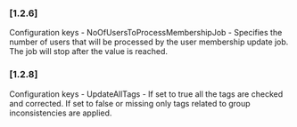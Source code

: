 ### [1.2.6]
Configuration keys
    - NoOfUsersToProcessMembershipJob - Specifies the number of users that will be processed by the user membership update job. The job will stop after the value is reached.

### [1.2.8]
Configuration keys
    - UpdateAllTags - If set to true all the tags are checked and corrected. If set to false or missing only tags related to group inconsistencies are applied.
